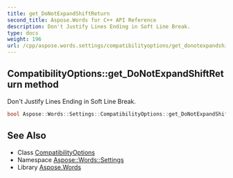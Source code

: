 ```yaml
---
title: get_DoNotExpandShiftReturn
second_title: Aspose.Words for C++ API Reference
description: Don't Justify Lines Ending in Soft Line Break.
type: docs
weight: 196
url: /cpp/aspose.words.settings/compatibilityoptions/get_donotexpandshiftreturn/
---
```

## CompatibilityOptions::get_DoNotExpandShiftReturn method


Don't Justify Lines Ending in Soft Line Break.

```cpp
bool Aspose::Words::Settings::CompatibilityOptions::get_DoNotExpandShiftReturn()
```

## See Also

* Class [CompatibilityOptions](../)
* Namespace [Aspose::Words::Settings](../../)
* Library [Aspose.Words](../../../)
